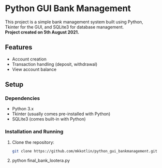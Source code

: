 # Python GUI Bank Management

This project is a simple bank management system built using Python, Tkinter for the GUI, and SQLite3 for database management.  
**Project created on 5th August 2021.**

## Features
- Account creation
- Transaction handling (deposit, withdrawal)
- View account balance

## Setup

### Dependencies
- Python 3.x
- Tkinter (usually comes pre-installed with Python)
- SQLite3 (comes built-in with Python)

### Installation and Running
1. Clone the repository:
   ```bash
   git clone https://github.com/mkkotlin/python_gui_bankmanagement.git
2. python final_bank_lootera.py
